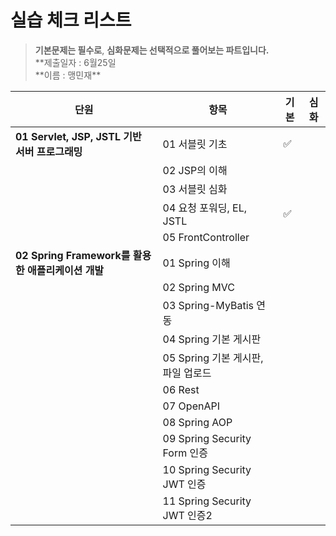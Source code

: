 # 실습 체크 리스트

> **기본문제는 필수로**, **심화문제는 선택적으로 풀어보는 파트입니다.**  
> **제출일자 : 6월25일  
> **이름 : 맹민재\*\*


| 단원                                               | 항목                               | 기본 | 심화 |
| -------------------------------------------------- | ---------------------------------- | ---- | ---- |
| **01 Servlet, JSP, JSTL 기반 서버 프로그래밍**     | 01 서블릿 기초                     | ✅   |      |
|                                                    | 02 JSP의 이해                      |      |      |
|                                                    | 03 서블릿 심화                     |      |      |
|                                                    | 04 요청 포워딩, EL, JSTL           | ✅   |      |
|                                                    | 05 FrontController                 |      |      |
| **02 Spring Framework를 활용한 애플리케이션 개발** | 01 Spring 이해                     |      |      |
|                                                    | 02 Spring MVC                      |      |      |
|                                                    | 03 Spring-MyBatis 연동             |      |      |
|                                                    | 04 Spring 기본 게시판              |      |      |
|                                                    | 05 Spring 기본 게시판, 파일 업로드 |      |      |
|                                                    | 06 Rest                            |      |      |
|                                                    | 07 OpenAPI                         |      |      |
|                                                    | 08 Spring AOP                      |      |      |
|                                                    | 09 Spring Security Form 인증       |      |      |
|                                                    | 10 Spring Security JWT 인증        |      |      |
|                                                    | 11 Spring Security JWT 인증2       |      |      |
